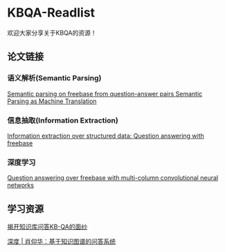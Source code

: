 # KBQA-Readlist
欢迎大家分享关于KBQA的资源！

## 论文链接

### 语义解析(Semantic Parsing)
<a href='http://www.aclweb.org/anthology/D13-1160'> Semantic parsing on freebase from question-answer pairs </a>
<a href='http://www.aclweb.org/anthology/P13-2009'> Semantic Parsing as Machine Translation </a>

### 信息抽取(Information Extraction)
<a href='http://www.aclweb.org/anthology/P14-1090'> Information extraction over structured data: Question answering with freebase </a>

### 深度学习
<a href='http://www.aclweb.org/anthology/P15-1026'> Question answering over freebase with multi-column convolutional neural networks </a>

## 学习资源
<a href='https://zhuanlan.zhihu.com/p/25735572'> 揭开知识库问答KB-QA的面纱 </a>

<a href='https://mp.weixin.qq.com/s?__biz=MzI0MTI1Nzk1MA==&mid=2651675664&idx=1&sn=ec00b3925d4dc1919624dcbb8ff24638&chksm=f2f7a0a1c58029b75fa80df89546e5a295a5bcb1ae62e731605589701f2b279942643d875f51&mpshare=1&scene=1&srcid=0907AbDs1TKqitVQSaZ7As9v#rd'> 深度 | 肖仰华：基于知识图谱的问答系统 </a>
